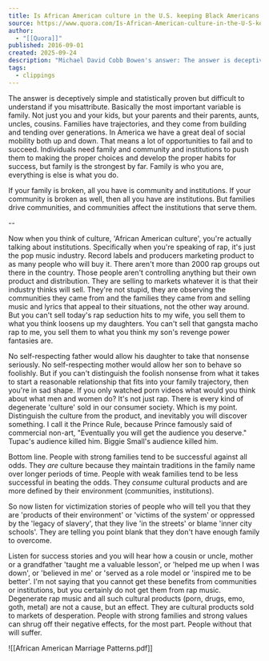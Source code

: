 ```yaml
---
title: Is African American culture in the U.S. keeping Black Americans from prospering as a whole?
source: https://www.quora.com/Is-African-American-culture-in-the-U-S-keeping-Black-Americans-from-prospering-as-a-whole/answer/Michael-David-Cobb-Bowen?__filter__=all&__nsrc__=notif_page&__sncid__=67901934096&__snid3__=90729804232
author:
  - "[[Quora]]"
published: 2016-09-01
created: 2025-09-24
description: "Michael David Cobb Bowen's answer: The answer is deceptively simple and statistically proven but difficult to understand if you misattribute. Basically the most important variable is family. Not just you and your kids, but your parents and their parents, aunts, uncles, cousins. Families have traj..."
tags:
  - clippings
---
```

The answer is deceptively simple and statistically proven but difficult to understand if you misattribute. Basically the most important variable is family. Not just you and your kids, but your parents and their parents, aunts, uncles, cousins. Families have trajectories, and they come from building and tending over generations. In America we have a great deal of social mobility both up and down. That means a lot of opportunities to fail and to succeed. Individuals need family and community and institutions to push them to making the proper choices and develop the proper habits for success, but family is the strongest by far. Family is who you are, everything is else is what you do.

If your family is broken, all you have is community and institutions. If your community is broken as well, then all you have are institutions. But families drive communities, and communities affect the institutions that serve them.

--

Now when you think of culture, 'African American culture', you're actually talking about institutions. Specifically when you're speaking of rap, it's just the pop music industry. Record labels and producers marketing product to as many people who will buy it. There aren't more than 2000 rap groups out there in the country. Those people aren't controlling anything but their own product and distribution. They are selling to markets whatever it is that their industry thinks will sell. They're not stupid, they are observing the communities they came from and the families they came from and selling music and lyrics that appeal to their situations, not the other way around. But you can't sell today's rap seduction hits to my wife, you sell them to what you think loosens up my daughters. You can't sell that gangsta macho rap to me, you sell them to what you think my son's revenge power fantasies are.

No self-respecting father would allow his daughter to take that nonsense seriously. No self-respecting mother would allow her son to behave so foolishly. But if you can't distinguish the foolish nonsense from what it takes to start a reasonable relationship that fits into your family trajectory, then you're in sad shape. If you only watched porn videos what would you think about what men and women do? It's not just rap. There is every kind of degenerate 'culture' sold in our consumer society. Which is my point. Distinguish the culture from the product, and inevitably you will discover something. I call it the Prince Rule, because Prince famously said of commercial non-art, "Eventually you will get the audience you deserve." Tupac's audience killed him. Biggie Small's audience killed him.

Bottom line. People with strong families tend to be successful against all odds. They *are* culture because they maintain traditions in the family name over longer periods of time. People with weak families tend to be less successful in beating the odds. They *consume* cultural products and are more defined by their environment (communities, institutions).

So now listen for victimization stories of people who will tell you that they are 'products of their environment' or 'victims of the system' or oppressed by the 'legacy of slavery', that they live 'in the streets' or blame 'inner city schools'. They are telling you point blank that they don't have enough family to overcome.

Listen for success stories and you will hear how a cousin or uncle, mother or a grandfather 'taught me a valuable lesson', or 'helped me up when I was down', or 'believed in me' or 'served as a role model or 'inspired me to be better'. I'm not saying that you cannot get these benefits from communities or institutions, but you certainly do not get them from rap music. Degenerate rap music and all such cultural products (porn, drugs, emo, goth, metal) are not a cause, but an effect. They are cultural products sold to markets of desperation. People with strong families and strong values can shrug off their negative effects, for the most part. People without that will suffer.

![[African American Marriage Patterns.pdf]]